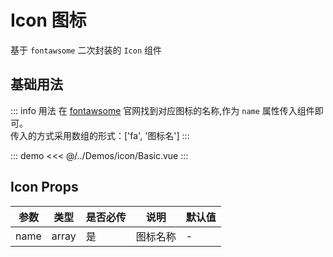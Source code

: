 # Icon 图标
基于 `fontawsome` 二次封装的 `Icon` 组件

## 基础用法
::: info 用法
在 [fontawsome](https://fontawesome.com/docs/web/use-with/vue/) 官网找到对应图标的名称,作为 `name` 属性传入组件即可。<br/>
传入的方式采用数组的形式：['fa', '图标名']
:::

::: demo
<<< @/../Demos/icon/Basic.vue
:::

## Icon Props
| 参数 |  类型   | 是否必传 |   说明       | 默认值 |
| ---- | ------ | ----- | ------------- | ----- |
| name | array | 是 | 图标名称 | - |
